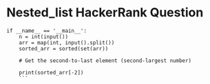 # Nested_list HackerRank Question
```
if __name__ == '__main__':
    n = int(input())
    arr = map(int, input().split())
    sorted_arr = sorted(set(arr))

    # Get the second-to-last element (second-largest number)
    
    print(sorted_arr[-2])
    ```
